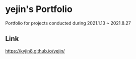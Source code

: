 # yejin's Portfolio

Portfolio for projects conducted during 2021.1.13 ~ 2021.8.27

## Link

https://kyjin8.github.io/yejin/
